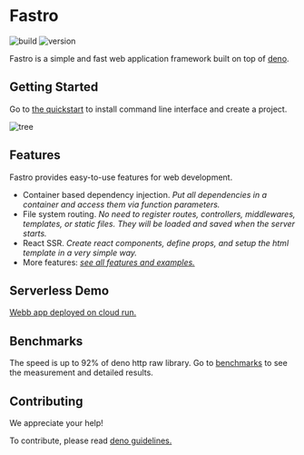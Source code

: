 # Fastro

![][build] ![][version]

Fastro is a simple and fast web application framework built on top of
[deno](https://deno.land).

## Getting Started

Go to [the quickstart](https://fastro.dev/docs/quickstart) to install command
line interface and create a project.

![][tree]

## Features

Fastro provides easy-to-use features for web development.

- Container based dependency injection. _Put all dependencies in a container and
  access them via function parameters._
- File system routing. _No need to register routes, controllers, middlewares,
  templates, or static files. They will be loaded and saved when the server
  starts._
- React SSR. _Create react components, define props, and setup the html template
  in a very simple way._
- More features:
  [_see all features and examples._](https://github.com/fastrodev/fastro/blob/master/module)

## Serverless Demo

[Webb app deployed on cloud run.](https://hello-6bxxicr2uq-ue.a.run.app/)

## Benchmarks

The speed is up to 92% of deno http raw library. Go to
[benchmarks](https://fastro.dev/benchmarks) to see the measurement and detailed
results.

## Contributing

We appreciate your help!

To contribute, please read
[deno guidelines.](https://github.com/denoland/deno/blob/main/docs/contributing/style_guide.md)

[build]: https://github.com/fastrodev/fastro/workflows/ci/badge.svg?branch=master "build"
[version]: https://img.shields.io/github/v/release/fastrojs/fastro?label=version "version"
[tree]: https://raw.githubusercontent.com/fastrojs/fastro/gh-pages/public/tree.svg "tree"

